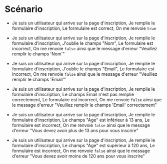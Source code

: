 # Scénario

- Je suis un utilisateur qui arrive sur la page d'inscription,
  Je remplie le formulaire d'inscription,
  Le formulaire est correct,
  On me renvoie `true`

- Je suis un utilisateur qui arrive sur la page d'inscription,
  Je remplie le formulaire d'inscription,
  J'oublie le champs "Nom",
  Le formulaire est incorrect,
  On me renvoie `false` ainsi que le message d'erreur "Veuillez remplir le champs 'Nom'"

- Je suis un utilisateur qui arrive sur la page d'inscription,
  Je remplie le formulaire d'inscription,
  J'oublie le champs "Email",
  Le formulaire est incorrect,
  On me renvoie `false` ainsi que le message d'erreur "Veuillez remplir le champs 'Email'"

- Je suis un utilisateur qui arrive sur la page d'inscription,
  Je remplie le formulaire d'inscription,
  Le champs Email n'est pas remplie correctement,
  Le formulaire est incorrect,
  On me renvoie `false` ainsi que le message d'erreur "Veuillez remplir le champs 'Email' correctement"

- Je suis un utilisateur qui arrive sur la page d'inscription,
  Je remplie le formulaire d'inscription,
  Le champs "Age" est inférieur à 13 ans,
  Le formulaire est incorrect,
  On me renvoie `false` ainsi que le message d'erreur "Vous devez avoir plus de 13 ans pour vous inscrire"

- Je suis un utilisateur qui arrive sur la page d'inscription,
  Je remplie le formulaire d'inscription,
  Le champs "Age" est supérieur à 120 ans,
  Le formulaire est incorrect,
  On me renvoie `false` ainsi que le message d'erreur "Vous devez avoir moins de 120 ans pour vous inscrire"
